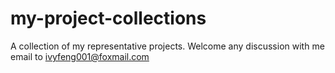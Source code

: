 # my-project-collections
A collection of my representative projects. Welcome any discussion with me email to ivyfeng001@foxmail.com
